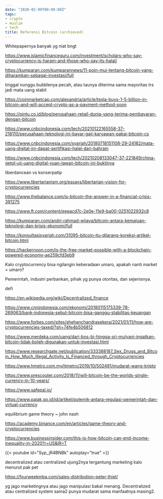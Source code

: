 ```yaml
---
date: "2020-02-09T00:00:00Z"
tags:
- crypto
- muslim
- tech
title: Referensi Bitcoin (archieved)
---
```


Whitepapernya banyak yg niat bngt

https://www.islamicfinanceguru.com/investment/scholars-who-say-cryptocurrency-is-haram-and-those-who-say-its-halal/

https://kumparan.com/kumparannews/11-poin-mui-tentang-bitcoin-yang-diharamkan-sebagai-investasi/full

tinggal nunggu bubblenya pecah, atau taunya diterima sama mayoritas trs jadi mata uang stabil

https://coinmarketcap.com/alexandria/article/tesla-buys-1-5-billion-in-bitcoin-and-will-accept-crypto-as-a-payment-method-soon

https://pintu.co.id/blog/perusahaan-retail-dunia-yang-terima-pembayaran-dengan-bitcoin

https://www.cnbcindonesia.com/tech/20210122165558-37-218110/perusahaan-teknologi-ini-bayar-gaji-karyawan-pakai-bitcoin-cs

https://www.cnbcindonesia.com/syariah/20180718151108-29-24182/mata-uang-digital-ini-dapat-sertifikasi-halal-dari-bahrain

https://www.cnbcindonesia.com/tech/20210208133047-37-221849/china-getol-uji-uang-digital-yuan-lawan-bitcoin-ini-buktinya

 

liberdancean vs konserpatip

https://www.libertarianism.org/essays/libertarian-vision-for-cryptocurrencies

https://www.thebalance.com/is-bitcoin-the-answer-in-a-financial-crisis-391275

https://www.ft.com/content/eeeacd7c-2e0e-11e9-ba00-0251022932c8

https://kumparan.com/andri-rahmad-wijaya/bitcoin-antara-kemajuan-teknologi-dan-krisis-ekonomi/full

https://konsultasisyariah.com/31095-bitcoin-itu-dilarang-koreksi-artikel-bitcoin.html

https://hackernoon.com/is-the-free-market-possible-with-a-blockchain-powered-economy-ae259cfd3eb9

 

Kalo cryptocurrency bisa ngilangin keberadaan umaro, apakah nanti market = umaro?

Pemerintah, industri perbankan, pihak yg punya otoritas, dan sejenisnya.

defi 

https://en.wikipedia.org/wiki/Decentralized_finance

https://www.cnnindonesia.com/ekonomi/20180115175339-78-269063/bank-indonesia-sebut-bitcoin-bisa-ganggu-stabilitas-keuangan

https://www.forbes.com/sites/shehanchandrasekera/2021/01/11/how-are-cryptocurrencies-taxed/?sh=74fe4b506812

https://www.merdeka.com/uang/dari-bos-bi-hingga-sri-mulyani-ingatkan-bitcoin-tidak-boleh-digunakan-untuk-investasi.html

https://www.researchgate.net/publication/333388187_Sex_Drugs_and_Bitcoin_How_Much_Illegal_Activity_Is_Financed_through_Cryptocurrencies

https://www.hmetro.com.my/itmetro/2019/10/502491/mudarat-wang-kripto

https://www.prescouter.com/2018/11/will-bitcoin-be-the-worlds-single-currency-in-10-years/

https://www.safepal.io/

https://www.pajak.go.id/id/artikel/polemik-antara-regulasi-pemerintah-dan-virtual-currency

 

equilibrium game theory ~ john nash

https://academy.binance.com/en/articles/game-theory-and-cryptocurrencies 

https://www.businessinsider.com/this-is-how-bitcoin-can-end-income-inequality-in-2020?r=US&IR=T

{{< youtube id="Syp_jR4BNBk" autoplay="true" >}}

decentralized atau centralized ujung2nya tergantung marketing kalo menurut pak pet

https://fourweekmba.com/sales-distribution-peter-thiel/

yg jago marketingnya atau jago manipulasi bakal menang. Decentralized atau centralized system sama2 punya mudarat sama manfaatnya masing2. 